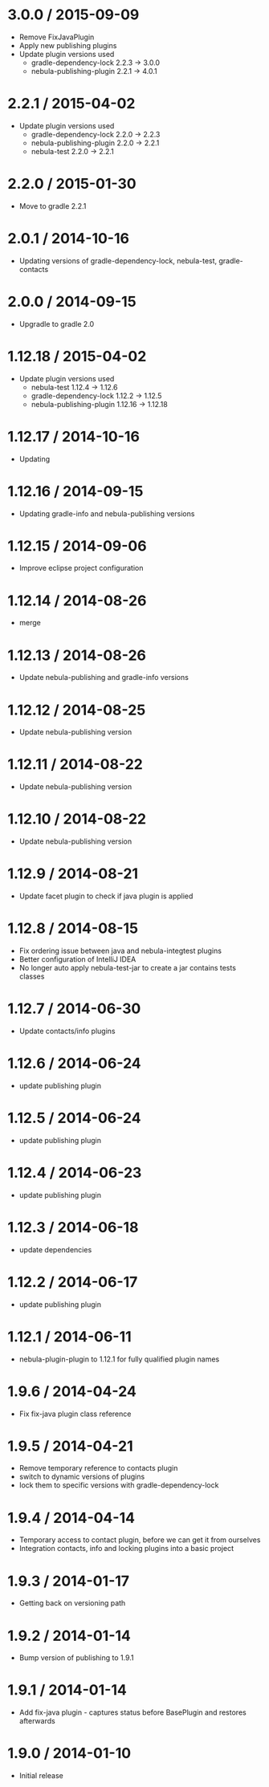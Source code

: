 3.0.0 / 2015-09-09
==================

* Remove FixJavaPlugin
* Apply new publishing plugins
* Update plugin versions used
    * gradle-dependency-lock 2.2.3 -> 3.0.0
    * nebula-publishing-plugin 2.2.1 -> 4.0.1

2.2.1 / 2015-04-02
==================

* Update plugin versions used
    * gradle-dependency-lock 2.2.0 -> 2.2.3
    * nebula-publishing-plugin 2.2.0 -> 2.2.1
    * nebula-test 2.2.0 -> 2.2.1

2.2.0 / 2015-01-30
==================

* Move to gradle 2.2.1

2.0.1 / 2014-10-16
==================

* Updating versions of gradle-dependency-lock, nebula-test, gradle-contacts

2.0.0 / 2014-09-15
==================

* Upgradle to gradle 2.0

1.12.18 / 2015-04-02
====================

* Update plugin versions used
    * nebula-test 1.12.4 -> 1.12.6
    * gradle-dependency-lock 1.12.2 -> 1.12.5
    * nebula-publishing-plugin 1.12.16 -> 1.12.18

1.12.17 / 2014-10-16
====================

* Updating 

1.12.16 / 2014-09-15
====================

* Updating gradle-info and nebula-publishing versions

1.12.15 / 2014-09-06
====================

* Improve eclipse project configuration

1.12.14 / 2014-08-26
====================

* merge

1.12.13 / 2014-08-26
====================

* Update nebula-publishing and gradle-info versions

1.12.12 / 2014-08-25
====================

* Update nebula-publishing version

1.12.11 / 2014-08-22
====================

* Update nebula-publishing version

1.12.10 / 2014-08-22
====================

* Update nebula-publishing version

1.12.9 / 2014-08-21
===================

* Update facet plugin to check if java plugin is applied

1.12.8 / 2014-08-15
===================

* Fix ordering issue between java and nebula-integtest plugins
* Better configuration of IntelliJ IDEA
* No longer auto apply nebula-test-jar to create a jar contains tests classes

1.12.7 / 2014-06-30
===================

* Update contacts/info plugins

1.12.6 / 2014-06-24
===================

* update publishing plugin

1.12.5 / 2014-06-24
===================

* update publishing plugin

1.12.4 / 2014-06-23
===================

* update publishing plugin

1.12.3 / 2014-06-18
===================

* update dependencies

1.12.2 / 2014-06-17
===================

* update publishing plugin

1.12.1 / 2014-06-11
===================

* nebula-plugin-plugin to 1.12.1 for fully qualified plugin names

1.9.6 / 2014-04-24
==================

* Fix fix-java plugin class reference


1.9.5 / 2014-04-21
==================

* Remove temporary reference to contacts plugin
* switch to dynamic versions of plugins
* lock them to specific versions with gradle-dependency-lock

1.9.4 / 2014-04-14
==================

* Temporary access to contact plugin, before we can get it from ourselves
* Integration contacts, info and locking plugins into a basic project

1.9.3 / 2014-01-17
==================

* Getting back on versioning path

1.9.2 / 2014-01-14
==================

* Bump version of publishing to 1.9.1

1.9.1 / 2014-01-14
==================

* Add fix-java plugin - captures status before BasePlugin and restores afterwards

1.9.0 / 2014-01-10
==================

* Initial release
